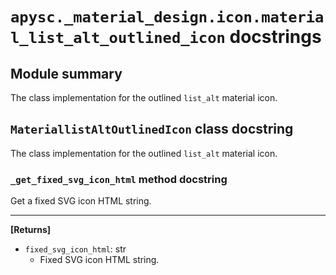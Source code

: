 # `apysc._material_design.icon.material_list_alt_outlined_icon` docstrings

## Module summary

The class implementation for the outlined `list_alt` material icon.

## `MateriallistAltOutlinedIcon` class docstring

The class implementation for the outlined `list_alt` material icon.

### `_get_fixed_svg_icon_html` method docstring

Get a fixed SVG icon HTML string.<hr>

**[Returns]**

- `fixed_svg_icon_html`: str
  - Fixed SVG icon HTML string.
